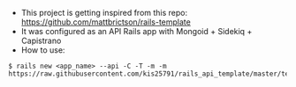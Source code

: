 - This project is getting inspired from this repo: https://github.com/mattbrictson/rails-template
- It was configured as an API Rails app with Mongoid + Sidekiq + Capistrano
- How to use:
```
$ rails new <app_name> --api -C -T -m -m https://raw.githubusercontent.com/kis25791/rails_api_template/master/template.rb
```
